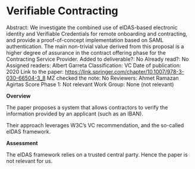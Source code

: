 # Verifiable Contracting

Abstract: We investigate the combined use of eIDAS-based electronic identity and Verifiable Credentials for remote onboarding and contracting, and provide a proof-of-concept implementation based on SAML authentication. The main non-trivial value derived from this proposal is a higher degree of assurance in the contract offering phase for the Contracting Service Provider.
Added to deliverable?: No
Already read?: No
Assigned readers: Albert Garreta
Classification: VC
Date of publication: 2020
Link to the paper: https://link.springer.com/chapter/10.1007/978-3-030-66504-3_8
MZ checked the note: No
Reviewers: Ahmet Ramazan Agirtas
Score Phase 1: Not relevant
Work Group: None (not relevant)

**Overview**

The paper proposes a system that allows contractors to verify the information provided by an applicant (such as an IBAN).

Their approach leverages W3C’s VC recommendation, and the so-called eIDAS framework.

**Assessment**

The eIDAS framework relies on a trusted central party. Hence the paper is not relevant for us.